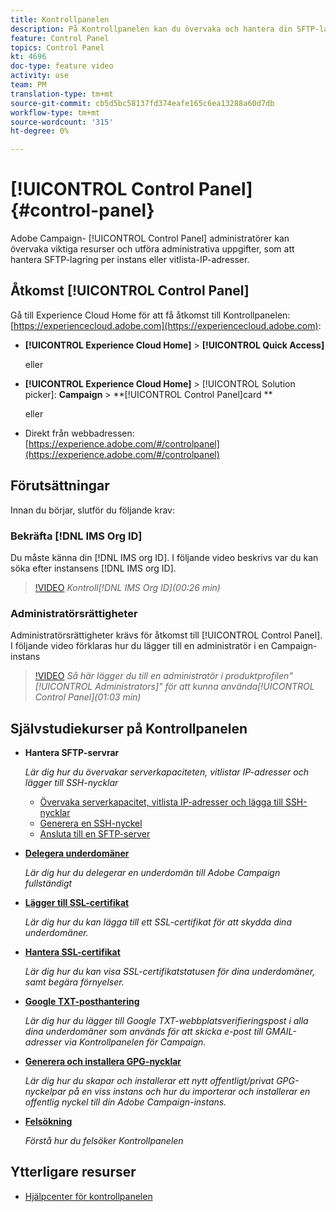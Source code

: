 ```yaml
---
title: Kontrollpanelen
description: På Kontrollpanelen kan du övervaka och hantera din SFTP-lagring per instans och vitlista med IP-adresser.
feature: Control Panel
topics: Control Panel
kt: 4696
doc-type: feature video
activity: use
team: PM
translation-type: tm+mt
source-git-commit: cb5d5bc58137fd374eafe165c6ea13288a60d7db
workflow-type: tm+mt
source-wordcount: '315'
ht-degree: 0%

---
```



# [!UICONTROL Control Panel] {#control-panel}

Adobe Campaign- [!UICONTROL Control Panel] administratörer kan övervaka viktiga resurser och utföra administrativa uppgifter, som att hantera SFTP-lagring per instans eller vitlista-IP-adresser.

## Åtkomst [!UICONTROL Control Panel]

Gå till Experience Cloud Home för att få åtkomst till Kontrollpanelen: [https://experiencecloud.adobe.com](https://experiencecloud.adobe.com):

* **[!UICONTROL Experience Cloud Home]** > **[!UICONTROL Quick Access]**

   eller
* **[!UICONTROL Experience Cloud Home]**  > [!UICONTROL Solution picker]: **Campaign** > **[!UICONTROL Control Panel]card **

   eller

* Direkt från webbadressen: [https://experience.adobe.com/#/controlpanel](https://experience.adobe.com/#/controlpanel)

## Förutsättningar

Innan du börjar, slutför du följande krav:

### Bekräfta [!DNL IMS Org ID]

Du måste känna din [!DNL IMS org ID]. I följande video beskrivs var du kan söka efter instansens [!DNL IMS org ID].

>[!VIDEO](https://video.tv.adobe.com/v/27183?quality=12)
*Kontroll[!DNL IMS Org ID](00:26 min)*

### Administratörsrättigheter

Administratörsrättigheter krävs för åtkomst till [!UICONTROL Control Panel].
I följande video förklaras hur du lägger till en administratör i en Campaign-instans

>[!VIDEO](https://video.tv.adobe.com/v/27147?quality=12)
*Så här lägger du till en administratör i produktprofilen&quot;[!UICONTROL Administrators]&quot; för att kunna använda[!UICONTROL Control Panel](01:03 min)*

## Självstudiekurser på Kontrollpanelen

* **Hantera SFTP-servrar**

   *Lär dig hur du övervakar serverkapaciteten, vitlistar IP-adresser och lägger till SSH-nycklar*

   * [Övervaka serverkapacitet, vitlista IP-adresser och lägga till SSH-nycklar](/help/administrating/control-panel/monitoring-server-capacity-whitelisting-adding-ssh-key.md)
   * [Generera en SSH-nyckel](/help/administrating/control-panel/generate-ssh-key.md)
   * [Ansluta till en SFTP-server](/help/administrating/control-panel/connect-to-sftp-server.md)
* **[Delegera underdomäner](/help/administrating/control-panel/subdomain-delegation.md)**

   *Lär dig hur du delegerar en underdomän till Adobe Campaign fullständigt*
* **[Lägger till SSL-certifikat](/help/administrating/control-panel/adding-ssl-certificates.md)**

   *Lär dig hur du kan lägga till ett SSL-certifikat för att skydda dina underdomäner.*
* **[Hantera SSL-certifikat](/help/administrating/control-panel/managing-ssl-certificates.md)**

   *Lär dig hur du kan visa SSL-certifikatstatusen för dina underdomäner, samt begära förnyelser.*
* **[Google TXT-posthantering](/help/administrating/control-panel/google-txt-record-management.md)**

   *Lär dig hur du lägger till Google TXT-webbplatsverifieringspost i alla dina underdomäner som används för att skicka e-post till GMAIL-adresser via Kontrollpanelen för Campaign.*

* **[Generera och installera GPG-nycklar](/help/administrating/control-panel/generating-and-installing-gpg-keys.md)**

   *Lär dig hur du skapar och installerar ett nytt offentligt/privat GPG-nyckelpar på en viss instans och hur du importerar och installerar en offentlig nyckel till din Adobe Campaign-instans.*

* **[Felsökning](/help/administrating/control-panel/trouble-shooting.md)**

   *Förstå hur du felsöker Kontrollpanelen*

## Ytterligare resurser

* [Hjälpcenter för kontrollpanelen](https://docs.adobe.com/content/help/en/control-panel/using/control-panel-home.html)

